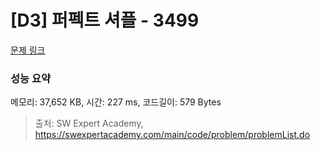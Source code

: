# [D3] 퍼펙트 셔플 - 3499 

[문제 링크](https://swexpertacademy.com/main/code/problem/problemDetail.do?contestProbId=AWGsRbk6AQIDFAVW) 

### 성능 요약

메모리: 37,652 KB, 시간: 227 ms, 코드길이: 579 Bytes



> 출처: SW Expert Academy, https://swexpertacademy.com/main/code/problem/problemList.do